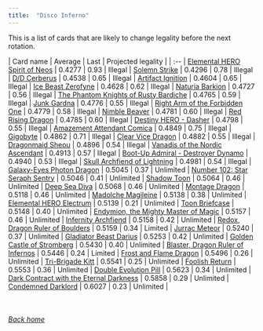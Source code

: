 ```yaml
---
title:  "Disco Inferno"
---
```


This is a list of cards that are likely to change legality before the next rotation.

| Card name | Average | Last | Projected legality |
| :-- |
[Elemental HERO Spirit of Neos](https://db.ygoprodeck.com/card/?search=Elemental%20HERO%20Spirit%20of%20Neos) | 0.4277 | 0.93 | Illegal |
[Solemn Strike](https://db.ygoprodeck.com/card/?search=Solemn%20Strike) | 0.4296 | 0.78 | Illegal |
[D/D Cerberus](https://db.ygoprodeck.com/card/?search=D/D%20Cerberus) | 0.4538 | 0.65 | Illegal |
[Artifact Ignition](https://db.ygoprodeck.com/card/?search=Artifact%20Ignition) | 0.4604 | 0.65 | Illegal |
[Ice Beast Zerofyne](https://db.ygoprodeck.com/card/?search=Ice%20Beast%20Zerofyne) | 0.4628 | 0.62 | Illegal |
[Naturia Barkion](https://db.ygoprodeck.com/card/?search=Naturia%20Barkion) | 0.4727 | 0.56 | Illegal |
[The Phantom Knights of Rusty Bardiche](https://db.ygoprodeck.com/card/?search=The%20Phantom%20Knights%20of%20Rusty%20Bardiche) | 0.4765 | 0.59 | Illegal |
[Junk Gardna](https://db.ygoprodeck.com/card/?search=Junk%20Gardna) | 0.4776 | 0.55 | Illegal |
[Right Arm of the Forbidden One](https://db.ygoprodeck.com/card/?search=Right%20Arm%20of%20the%20Forbidden%20One) | 0.4779 | 0.58 | Illegal |
[Nimble Beaver](https://db.ygoprodeck.com/card/?search=Nimble%20Beaver) | 0.4781 | 0.60 | Illegal |
[Red Rising Dragon](https://db.ygoprodeck.com/card/?search=Red%20Rising%20Dragon) | 0.4785 | 0.60 | Illegal |
[Destiny HERO - Dasher](https://db.ygoprodeck.com/card/?search=Destiny%20HERO%20-%20Dasher) | 0.4798 | 0.55 | Illegal |
[Amazement Attendant Comica](https://db.ygoprodeck.com/card/?search=Amazement%20Attendant%20Comica) | 0.4849 | 0.75 | Illegal |
[Gigobyte](https://db.ygoprodeck.com/card/?search=Gigobyte) | 0.4862 | 0.71 | Illegal |
[Clear Vice Dragon](https://db.ygoprodeck.com/card/?search=Clear%20Vice%20Dragon) | 0.4882 | 0.55 | Illegal |
[Dragonmaid Sheou](https://db.ygoprodeck.com/card/?search=Dragonmaid%20Sheou) | 0.4896 | 0.54 | Illegal |
[Vanadis of the Nordic Ascendant](https://db.ygoprodeck.com/card/?search=Vanadis%20of%20the%20Nordic%20Ascendant) | 0.4913 | 0.57 | Illegal |
[Boot-Up Admiral - Destroyer Dynamo](https://db.ygoprodeck.com/card/?search=Boot-Up%20Admiral%20-%20Destroyer%20Dynamo) | 0.4940 | 0.53 | Illegal |
[Skull Archfiend of Lightning](https://db.ygoprodeck.com/card/?search=Skull%20Archfiend%20of%20Lightning) | 0.4981 | 0.54 | Illegal |
[Galaxy-Eyes Photon Dragon](https://db.ygoprodeck.com/card/?search=Galaxy-Eyes%20Photon%20Dragon) | 0.5045 | 0.37 | Unlimited |
[Number 102: Star Seraph Sentry](https://db.ygoprodeck.com/card/?search=Number%20102:%20Star%20Seraph%20Sentry) | 0.5046 | 0.41 | Unlimited |
[Shadow Toon](https://db.ygoprodeck.com/card/?search=Shadow%20Toon) | 0.5064 | 0.46 | Unlimited |
[Deep Sea Diva](https://db.ygoprodeck.com/card/?search=Deep%20Sea%20Diva) | 0.5068 | 0.46 | Unlimited |
[Montage Dragon](https://db.ygoprodeck.com/card/?search=Montage%20Dragon) | 0.5118 | 0.46 | Unlimited |
[Madolche Magileine](https://db.ygoprodeck.com/card/?search=Madolche%20Magileine) | 0.5138 | 0.38 | Unlimited |
[Elemental HERO Electrum](https://db.ygoprodeck.com/card/?search=Elemental%20HERO%20Electrum) | 0.5139 | 0.21 | Unlimited |
[Toon Briefcase](https://db.ygoprodeck.com/card/?search=Toon%20Briefcase) | 0.5148 | 0.40 | Unlimited |
[Endymion, the Mighty Master of Magic](https://db.ygoprodeck.com/card/?search=Endymion,%20the%20Mighty%20Master%20of%20Magic) | 0.5157 | 0.46 | Unlimited |
[Infernity Archfiend](https://db.ygoprodeck.com/card/?search=Infernity%20Archfiend) | 0.5158 | 0.42 | Unlimited |
[Redox, Dragon Ruler of Boulders](https://db.ygoprodeck.com/card/?search=Redox,%20Dragon%20Ruler%20of%20Boulders) | 0.5159 | 0.34 | Limited |
[Jurrac Meteor](https://db.ygoprodeck.com/card/?search=Jurrac%20Meteor) | 0.5240 | 0.37 | Unlimited |
[Gladiator Beast Darius](https://db.ygoprodeck.com/card/?search=Gladiator%20Beast%20Darius) | 0.5253 | 0.42 | Unlimited |
[Golden Castle of Stromberg](https://db.ygoprodeck.com/card/?search=Golden%20Castle%20of%20Stromberg) | 0.5430 | 0.40 | Unlimited |
[Blaster, Dragon Ruler of Infernos](https://db.ygoprodeck.com/card/?search=Blaster,%20Dragon%20Ruler%20of%20Infernos) | 0.5446 | 0.24 | Limited |
[Frost and Flame Dragon](https://db.ygoprodeck.com/card/?search=Frost%20and%20Flame%20Dragon) | 0.5496 | 0.26 | Unlimited |
[Tri-Brigade Kitt](https://db.ygoprodeck.com/card/?search=Tri-Brigade%20Kitt) | 0.5541 | 0.25 | Unlimited |
[Foolish Return](https://db.ygoprodeck.com/card/?search=Foolish%20Return) | 0.5553 | 0.36 | Unlimited |
[Double Evolution Pill](https://db.ygoprodeck.com/card/?search=Double%20Evolution%20Pill) | 0.5623 | 0.34 | Unlimited |
[Dark Contract with the Eternal Darkness](https://db.ygoprodeck.com/card/?search=Dark%20Contract%20with%20the%20Eternal%20Darkness) | 0.5858 | 0.29 | Unlimited |
[Condemned Darklord](https://db.ygoprodeck.com/card/?search=Condemned%20Darklord) | 0.6027 | 0.23 | Unlimited |

<br>

###### [Back home](index)